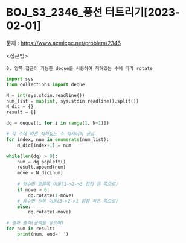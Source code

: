 # BOJ_S3_2346_풍선 터트리기[2023-02-01] </br>
문제 : https://www.acmicpc.net/problem/2346

<접근법>
```
0. 양쪽 접근이 가능한 deque를 사용하여 적혀있는 수에 따라 rotate
```

```python
import sys
from collections import deque

N = int(sys.stdin.readline())
num_list = map(int, sys.stdin.readline().split())
N_dic = {}
result = []

dq = deque([i for i in range(1, N+1)])

# 각 수에 따른 적혀있는 수 딕셔너리 생성
for index, num in enumerate(num_list):
    N_dic[index+1] = num

while(len(dq) > 0):
    num = dq.popleft()
    result.append(num)
    move = N_dic[num]
    
    # 양수면 오른쪽 이동(1->2->3 점점 큰 쪽으로)
    if move > 0:
        dq.rotate(1-move)
    # 음수면 왼쪽 이동(3->2->1 점점 작은 쪽으로)
    else:
        dq.rotate(-move)

# 결과 출력(공백을 넣으며)
for num in result:
    print(num, end=' ')
```
